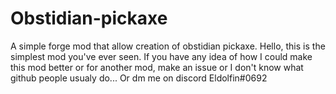 # Obstidian-pickaxe
A simple forge mod that allow creation of obstidian pickaxe.
Hello, this is the simplest mod you've ever seen. If you have any idea of how I could make this mod better or for another mod, make an issue or I don't know what github people usualy do...
Or dm me on discord Eldolfin#0692
